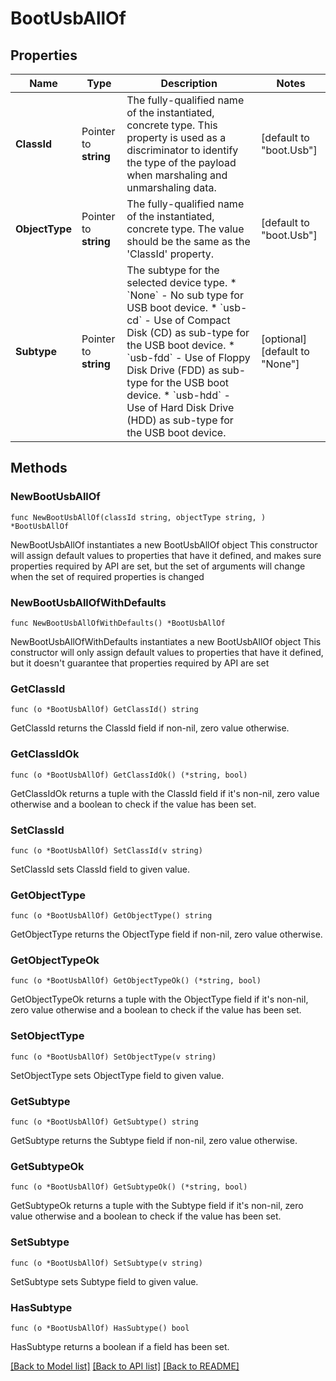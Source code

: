 # BootUsbAllOf

## Properties

Name | Type | Description | Notes
------------ | ------------- | ------------- | -------------
**ClassId** | Pointer to **string** | The fully-qualified name of the instantiated, concrete type. This property is used as a discriminator to identify the type of the payload when marshaling and unmarshaling data. | [default to "boot.Usb"]
**ObjectType** | Pointer to **string** | The fully-qualified name of the instantiated, concrete type. The value should be the same as the &#39;ClassId&#39; property. | [default to "boot.Usb"]
**Subtype** | Pointer to **string** | The subtype for the selected device type. * &#x60;None&#x60; - No sub type for USB boot device. * &#x60;usb-cd&#x60; - Use of Compact Disk (CD) as sub-type for the USB boot device. * &#x60;usb-fdd&#x60; - Use of Floppy Disk Drive (FDD) as sub-type for the USB boot device. * &#x60;usb-hdd&#x60; - Use of Hard Disk Drive (HDD) as sub-type for the USB boot device. | [optional] [default to "None"]

## Methods

### NewBootUsbAllOf

`func NewBootUsbAllOf(classId string, objectType string, ) *BootUsbAllOf`

NewBootUsbAllOf instantiates a new BootUsbAllOf object
This constructor will assign default values to properties that have it defined,
and makes sure properties required by API are set, but the set of arguments
will change when the set of required properties is changed

### NewBootUsbAllOfWithDefaults

`func NewBootUsbAllOfWithDefaults() *BootUsbAllOf`

NewBootUsbAllOfWithDefaults instantiates a new BootUsbAllOf object
This constructor will only assign default values to properties that have it defined,
but it doesn't guarantee that properties required by API are set

### GetClassId

`func (o *BootUsbAllOf) GetClassId() string`

GetClassId returns the ClassId field if non-nil, zero value otherwise.

### GetClassIdOk

`func (o *BootUsbAllOf) GetClassIdOk() (*string, bool)`

GetClassIdOk returns a tuple with the ClassId field if it's non-nil, zero value otherwise
and a boolean to check if the value has been set.

### SetClassId

`func (o *BootUsbAllOf) SetClassId(v string)`

SetClassId sets ClassId field to given value.


### GetObjectType

`func (o *BootUsbAllOf) GetObjectType() string`

GetObjectType returns the ObjectType field if non-nil, zero value otherwise.

### GetObjectTypeOk

`func (o *BootUsbAllOf) GetObjectTypeOk() (*string, bool)`

GetObjectTypeOk returns a tuple with the ObjectType field if it's non-nil, zero value otherwise
and a boolean to check if the value has been set.

### SetObjectType

`func (o *BootUsbAllOf) SetObjectType(v string)`

SetObjectType sets ObjectType field to given value.


### GetSubtype

`func (o *BootUsbAllOf) GetSubtype() string`

GetSubtype returns the Subtype field if non-nil, zero value otherwise.

### GetSubtypeOk

`func (o *BootUsbAllOf) GetSubtypeOk() (*string, bool)`

GetSubtypeOk returns a tuple with the Subtype field if it's non-nil, zero value otherwise
and a boolean to check if the value has been set.

### SetSubtype

`func (o *BootUsbAllOf) SetSubtype(v string)`

SetSubtype sets Subtype field to given value.

### HasSubtype

`func (o *BootUsbAllOf) HasSubtype() bool`

HasSubtype returns a boolean if a field has been set.


[[Back to Model list]](../README.md#documentation-for-models) [[Back to API list]](../README.md#documentation-for-api-endpoints) [[Back to README]](../README.md)


